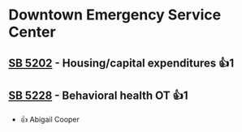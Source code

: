 # Downtown Emergency Service Center

## [SB 5202](/bill/2023-24/sb/5202/) - Housing/capital expenditures 👍1  

## [SB 5228](/bill/2023-24/sb/5228/) - Behavioral health OT 👍1  
* 👍 Abigail Cooper